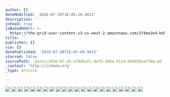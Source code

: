 ```yaml
---
author: []
dateModified: '2016-07-20T16:05:28.001Z'
description: ''
inFeed: true
isBasedOnUrl: >-
  https://the-grid-user-content.s3-us-west-2.amazonaws.com/2f4ee2e4-bd9d-481d-a7c5-b60875ee61bc.jpg
title: ''
publisher: {}
via: {}
datePublished: '2016-07-20T16:05:49.961Z'
starred: false
sourcePath: _posts/2016-07-20-ef84bafc-def3-4b8a-9124-bb8058eaf30a.md
_context: 'http://schema.org'
_type: Article

---
```

![](https://imgflo.herokuapp.com/graph/vahj1ThiexotieMo/6827c25ae133aee6ad6ef078e7b8871a/croprotate.jpg?cropheight=4367&cropwidth=3117&degrees=0&input=https%3A%2F%2Fthe-grid-user-content.s3-us-west-2.amazonaws.com%2Fae33b3d0-3377-4266-bfda-748443697301.jpg&x=0&y=0)
![](https://the-grid-user-content.s3-us-west-2.amazonaws.com/52066cd0-ba72-41b3-b898-c442014b8b90.jpg)
![](https://the-grid-user-content.s3-us-west-2.amazonaws.com/d87db265-ab67-452f-84d0-53d0cb506479.jpg)
![](https://the-grid-user-content.s3-us-west-2.amazonaws.com/893bb93f-6a32-49ff-9bee-7d7373861626.jpg)
![](https://the-grid-user-content.s3-us-west-2.amazonaws.com/4ebc4214-0fcd-4625-be40-8902f50871bf.jpg)
![](https://the-grid-user-content.s3-us-west-2.amazonaws.com/0cca76ed-be2f-430d-9d5f-f27a06ee9e24.jpg)
![](https://the-grid-user-content.s3-us-west-2.amazonaws.com/26d3aff0-8377-4e1d-8723-ba10581e490b.jpg)
![](https://the-grid-user-content.s3-us-west-2.amazonaws.com/01404906-d883-4a6b-9272-00479142c233.jpg)
![](https://the-grid-user-content.s3-us-west-2.amazonaws.com/95de4aed-c41c-49dc-8a0a-0e2491d4fc4f.jpg)
![](https://the-grid-user-content.s3-us-west-2.amazonaws.com/91072dde-6f47-41fe-9926-6a7e7a52a1e5.jpg)
![](https://the-grid-user-content.s3-us-west-2.amazonaws.com/4ac096e7-496e-4f41-9141-a7d608a872cb.jpg)
![](https://the-grid-user-content.s3-us-west-2.amazonaws.com/3e17ef3f-7673-42f2-8544-35f4ac07483e.jpg)
![](https://the-grid-user-content.s3-us-west-2.amazonaws.com/3d670cf4-0613-48ec-8acc-aa2f560707c1.jpg)
![](https://the-grid-user-content.s3-us-west-2.amazonaws.com/61e10f82-7bb3-475b-be93-af2d689058b6.jpg)
![](https://the-grid-user-content.s3-us-west-2.amazonaws.com/bda5e87f-007a-49e3-b092-75ed9470ecec.jpg)
![](https://the-grid-user-content.s3-us-west-2.amazonaws.com/b2bf0bb5-d3b0-4f19-aa6b-88c60dc8ef9f.jpg)
![](https://the-grid-user-content.s3-us-west-2.amazonaws.com/48d22eae-003f-4de0-a953-b2fa4e5ed29a.jpg)
![](https://the-grid-user-content.s3-us-west-2.amazonaws.com/cb782904-c7dc-418c-b2c0-ed9eabc042df.jpg)
![](https://the-grid-user-content.s3-us-west-2.amazonaws.com/2f4ee2e4-bd9d-481d-a7c5-b60875ee61bc.jpg)
![](https://the-grid-user-content.s3-us-west-2.amazonaws.com/1a275daa-8ba2-4377-8f24-8d981411e599.jpg)
![](https://the-grid-user-content.s3-us-west-2.amazonaws.com/1ca6f540-88cd-447e-bb33-b7b197f129cf.jpg)
![](https://the-grid-user-content.s3-us-west-2.amazonaws.com/26086397-d004-4522-9ad8-c4e89595f715.jpg)